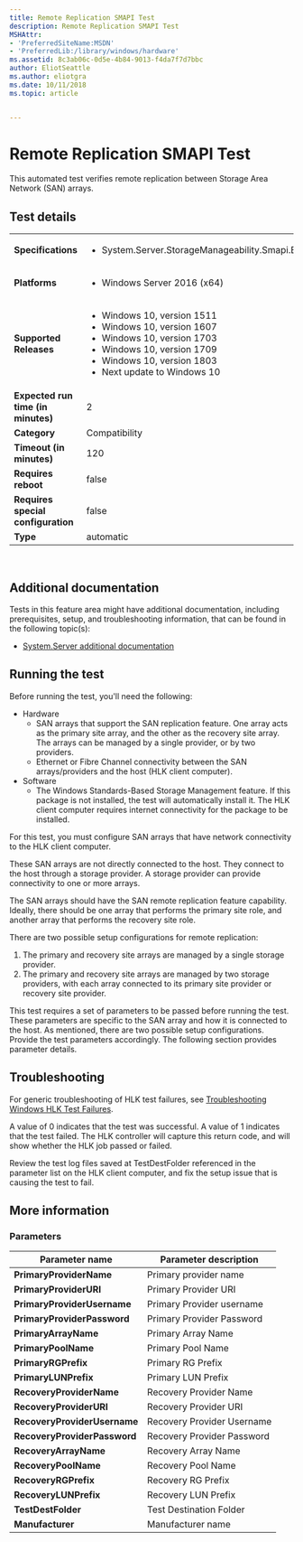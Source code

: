 ```yaml
---
title: Remote Replication SMAPI Test
description: Remote Replication SMAPI Test
MSHAttr:
- 'PreferredSiteName:MSDN'
- 'PreferredLib:/library/windows/hardware'
ms.assetid: 8c3ab06c-0d5e-4b84-9013-f4da7f7d7bbc
author: EliotSeattle
ms.author: eliotgra
ms.date: 10/11/2018
ms.topic: article


---
```


# <span id="p_hlk_test.9090e2e9-5f60-48ca-a2a3-77a4f2ffcb7c"></span>Remote Replication SMAPI Test


This automated test verifies remote replication between Storage Area Network (SAN) arrays.

## Test details
|||
|---|---|
| **Specifications**  | <ul><li>System.Server.StorageManageability.Smapi.BlockStorage.RemoteReplication.BasicFunction</li></ul> |  
| **Platforms**   | <ul><li>Windows Server 2016 (x64)</li></ul> |
| **Supported Releases** | <ul><li>Windows 10, version 1511</li><li>Windows 10, version 1607</li><li>Windows 10, version 1703</li><li>Windows 10, version 1709</li><li>Windows 10, version 1803</li><li>Next update to Windows 10</li></ul> |
|**Expected run time (in minutes)**| 2 |
|**Category**| Compatibility |
|**Timeout (in minutes)**| 120 |
|**Requires reboot**| false |
|**Requires special configuration**| false |
|**Type**| automatic |

 

## <span id="Additional_documentation"></span><span id="additional_documentation"></span><span id="ADDITIONAL_DOCUMENTATION"></span>Additional documentation


Tests in this feature area might have additional documentation, including prerequisites, setup, and troubleshooting information, that can be found in the following topic(s):

-   [System.Server additional documentation](system-server-additional-documentation.md)

## <span id="Running_the_test"></span><span id="running_the_test"></span><span id="RUNNING_THE_TEST"></span>Running the test


Before running the test, you'll need the following:

-   Hardware
    -   SAN arrays that support the SAN replication feature. One array acts as the primary site array, and the other as the recovery site array. The arrays can be managed by a single provider, or by two providers.
    -   Ethernet or Fibre Channel connectivity between the SAN arrays/providers and the host (HLK client computer).
-   Software
    -   The Windows Standards-Based Storage Management feature. If this package is not installed, the test will automatically install it. The HLK client computer requires internet connectivity for the package to be installed.

For this test, you must configure SAN arrays that have network connectivity to the HLK client computer.

These SAN arrays are not directly connected to the host. They connect to the host through a storage provider. A storage provider can provide connectivity to one or more arrays.

The SAN arrays should have the SAN remote replication feature capability. Ideally, there should be one array that performs the primary site role, and another array that performs the recovery site role.

There are two possible setup configurations for remote replication:

1.  The primary and recovery site arrays are managed by a single storage provider.
2.  The primary and recovery site arrays are managed by two storage providers, with each array connected to its primary site provider or recovery site provider.

This test requires a set of parameters to be passed before running the test. These parameters are specific to the SAN array and how it is connected to the host. As mentioned, there are two possible setup configurations. Provide the test parameters accordingly. The following section provides parameter details.

## <span id="Troubleshooting"></span><span id="troubleshooting"></span><span id="TROUBLESHOOTING"></span>Troubleshooting


For generic troubleshooting of HLK test failures, see [Troubleshooting Windows HLK Test Failures](..\user\troubleshooting-windows-hlk-test-failures.md).

A value of 0 indicates that the test was successful. A value of 1 indicates that the test failed. The HLK controller will capture this return code, and will show whether the HLK job passed or failed.

Review the test log files saved at TestDestFolder referenced in the parameter list on the HLK client computer, and fix the setup issue that is causing the test to fail.

## <span id="More_information"></span><span id="more_information"></span><span id="MORE_INFORMATION"></span>More information


### <span id="Parameters"></span><span id="parameters"></span><span id="PARAMETERS"></span>Parameters

| Parameter name               | Parameter description      |
|------------------------------|----------------------------|
| **PrimaryProviderName**      | Primary provider name      |
| **PrimaryProviderURI**       | Primary Provider URI       |
| **PrimaryProviderUsername**  | Primary Provider username  |
| **PrimaryProviderPassword**  | Primary Provider Password  |
| **PrimaryArrayName**         | Primary Array Name         |
| **PrimaryPoolName**          | Primary Pool Name          |
| **PrimaryRGPrefix**          | Primary RG Prefix          |
| **PrimaryLUNPrefix**         | Primary LUN Prefix         |
| **RecoveryProviderName**     | Recovery Provider Name     |
| **RecoveryProviderURI**      | Recovery Provider URI      |
| **RecoveryProviderUsername** | Recovery Provider Username |
| **RecoveryProviderPassword** | Recovery Provider Password |
| **RecoveryArrayName**        | Recovery Array Name        |
| **RecoveryPoolName**         | Recovery Pool Name         |
| **RecoveryRGPrefix**         | Recovery RG Prefix         |
| **RecoveryLUNPrefix**        | Recovery LUN Prefix        |
| **TestDestFolder**           | Test Destination Folder    |
| **Manufacturer**             | Manufacturer name          |

 

 

 






